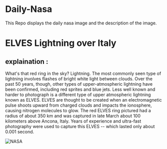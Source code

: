 # Daily-Nasa

This Repo displays the daily nasa image and the description of the image.

<!--NASA-->
# ELVES Lightning over Italy
## explaination :

What's that red ring in the sky? Lightning. The most commonly seen type of lightning involves flashes of bright white light between clouds. Over the past 50 years, though, other types of upper-atmospheric lightning have been confirmed, including red sprites and blue jets. Less well known and harder to photograph is a different type of upper atmospheric lightning known as ELVES. ELVES are thought to be created when an electromagnetic pulse shoots upward from charged clouds and impacts the ionosphere, causing nitrogen molecules to glow.  The red ELVES ring pictured had a radius of about 350 km and was captured in late March about 100 kilometers above Ancona, Italy. Years of experience and ultra-fast photography were used to capture this ELVES -- which lasted only about 0.001 second.

![NASA](https://apod.nasa.gov/apod/image/2304/Elves_Binotto_1080.jpg)
<!--/NASA-->